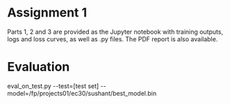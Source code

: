 # Assignment 1
Parts 1, 2 and 3 are provided as the Jupyter notebook with training outputs, logs and loss curves, as well as .py files.
The PDF report is also available.

# Evaluation
eval_on_test.py --test=[test set] --model=/fp/projects01/ec30/sushant/best_model.bin


